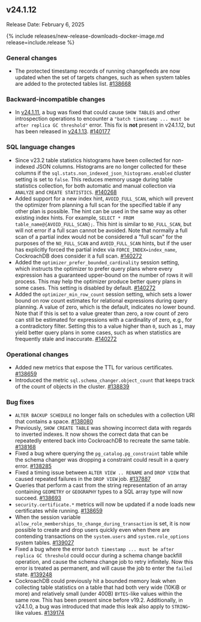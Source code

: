 ## v24.1.12

Release Date: February 6, 2025

{% include releases/new-release-downloads-docker-image.md release=include.release %}

<h3 id="v24-1-12-general-changes">General changes</h3>

- The protected timestamp records of running changefeeds are now updated when the set of targets changes, such as when system tables are added to the protected tables list. [#138668][#138668]

<h3 id="v24-3-5-backward-incompatible-changes">Backward-incompatible changes</h3>

- In [v24.1.11](#v24-1-11-bug-fixes), a bug was fixed that could cause `SHOW TABLES` and other introspection operations to encounter a `"batch timestamp ... must be after replica GC threshold"` error. This fix is **not** present in v24.1.12, but has been released in [v24.1.13](#v24-1-13). [#140177][#140177]

<h3 id="v24-1-12-sql-language-changes">SQL language changes</h3>

- Since v23.2 table statistics histograms have been collected for non-indexed JSON columns. Histograms are no longer collected for these columns if the `sql.stats.non_indexed_json_histograms.enabled` cluster setting is set to `false`. This reduces memory usage during table statistics collection, for both automatic and manual collection via `ANALYZE` and `CREATE STATISTICS`. [#140268][#140268]
- Added support for a new index hint, `AVOID_FULL_SCAN`, which will prevent the optimizer from planning a full scan for the specified table if any other plan is possible. The hint can be used in the same way as other existing index hints. For example, `SELECT * FROM table_name@{AVOID_FULL_SCAN};`. This hint is similar to `NO_FULL_SCAN`, but will not error if a full scan cannot be avoided. Note that normally a full scan of a partial index would not be considered a "full scan" for the purposes of the `NO_FULL_SCAN` and `AVOID_FULL_SCAN` hints, but if the user has explicitly forced the partial index via `FORCE_INDEX=index_name`, CockroachDB does consider it a full scan. [#140272][#140272]
- Added the `optimizer_prefer_bounded_cardinality` session setting, which instructs the optimizer to prefer query plans where every expression has a guaranteed upper-bound on the number of rows it will process. This may help the optimizer produce better query plans in some cases. This setting is disabled by default. [#140272][#140272]
- Added the `optimizer_min_row_count` session setting, which sets a lower bound on row count estimates for relational expressions during query planning. A value of zero, which is the default, indicates no lower bound. Note that if this is set to a value greater than zero, a row count of zero can still be estimated for expressions with a cardinality of zero, e.g., for a contradictory filter. Setting this to a value higher than `0`, such as `1`, may yield better query plans in some cases, such as when statistics are frequently stale and inaccurate. [#140272][#140272]

<h3 id="v24-1-12-operational-changes">Operational changes</h3>

- Added new metrics that expose the TTL for various certificates. [#138659][#138659]
- Introduced the metric `sql.schema_changer.object_count` that keeps track of the count of objects in the cluster. [#138839][#138839]

<h3 id="v24-1-12-bug-fixes">Bug fixes</h3>

- `ALTER BACKUP SCHEDULE` no longer fails on schedules with a collection URI that contains a space. [#138080][#138080]
- Previously, `SHOW CREATE TABLE` was showing incorrect data with regards to inverted indexes. It now shows the correct data that can be repeatedly entered back into CockroachDB to recreate the same table. [#138168][#138168]
- Fixed a bug where querying the `pg_catalog.pg_constraint` table while the schema changer was dropping a constraint could result in a query error. [#138285][#138285]
- Fixed a timing issue between `ALTER VIEW .. RENAME` and `DROP VIEW` that caused repeated failures in the `DROP VIEW` job. [#137887][#137887]
- Queries that perform a cast from the string representation of an array containing `GEOMETRY` or `GEOGRAPHY` types to a SQL array type will now succeed. [#138693][#138693]
- `security.certificate.*` metrics will now be updated if a node loads new certificates while running. [#138659][#138659]
- When the session variable `allow_role_memberships_to_change_during_transaction` is set, it is now possible to create and drop users quickly even when there are contending transactions on the `system.users` and `system.role_options` system tables. [#139027][#139027]
- Fixed a bug where the error `batch timestamp ... must be after replica GC threshold` could occur during a schema change backfill operation, and cause the schema change job to retry infinitely. Now this error is treated as permanent, and will cause the job to enter the `failed` state. [#139248][#139248]
- CockroachDB could previously hit a bounded memory leak when collecting table statistics on a table that had both very wide (10KiB or more) and relatively small (under 400B) `BYTES`-like values within the same row. This has been present since before v19.2. Additionally, in v24.1.0, a bug was introduced that made this leak also apply to `STRING`-like values. [#139174][#139174]

[#137887]: https://github.com/cockroachdb/cockroach/pull/137887
[#138080]: https://github.com/cockroachdb/cockroach/pull/138080
[#138168]: https://github.com/cockroachdb/cockroach/pull/138168
[#138285]: https://github.com/cockroachdb/cockroach/pull/138285
[#138659]: https://github.com/cockroachdb/cockroach/pull/138659
[#138668]: https://github.com/cockroachdb/cockroach/pull/138668
[#138693]: https://github.com/cockroachdb/cockroach/pull/138693
[#138839]: https://github.com/cockroachdb/cockroach/pull/138839
[#139027]: https://github.com/cockroachdb/cockroach/pull/139027
[#139174]: https://github.com/cockroachdb/cockroach/pull/139174
[#139248]: https://github.com/cockroachdb/cockroach/pull/139248
[#140268]: https://github.com/cockroachdb/cockroach/pull/140268
[#140272]: https://github.com/cockroachdb/cockroach/pull/140272
[#140177]: https://github.com/cockroachdb/cockroach/pull/140177
